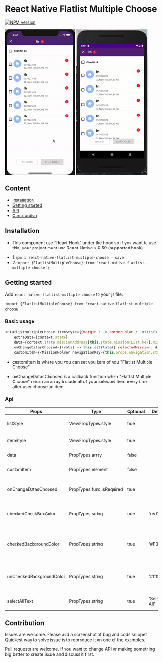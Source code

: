 # React Native Flatlist Multiple Choose
[ ![NPM version](http://img.shields.io/npm/v/react-native-check-box.svg?style=flat)](https://www.npmjs.com/package/react-native-flatlist-multiple-choose)

![](Demo.gif) ![](DemoAndroid.gif)

## Content

- [Installation](#installation)
- [Getting started](#getting-started)
- [API](#api)
- [Contribution](#contribution)

## Installation
- This component use "React Hook" under the hood so if you want to use this, your project must use React-Native > 0.59 (supported hook)
* 1.`npm i react-native-flatlist-multiple-choose --save`
* 2.`import {FlatlistMultipleChoose} from 'react-native-flatlist-multiple-choose';`

## Getting started  

Add `react-native-flatlist-multiple-choose` to your js file.   

`import {FlatlistMultipleChoose} from 'react-native-flatlist-multiple-choose` 

### Basic usage

```javascript
<FlatlistMultipleChoose itemStyle={{margin : 10,borderColor : '#f3f3f3',borderBottomWidth : 0.8}}  
    extraData={context.state} 
    data={context.state.missionAddress[this.state.missionsList.key].missions}
    onChangeDatasChoosed={(data) => this.setState({ selectedMission: data })} 
    customItem={<MissionHolder navigationKey={this.props.navigation.state.key} />} />
```

- customItem is where you you can set you item of you "Flatlist Multiple Choose"

- onChangeDatasChoosed is a callback function when "Flatlist Multiple Choose" return an array include all of your selected item every time after user choose an item

### Api

Props              | Type     | Optional | Default     | Description
----------------- | -------- | -------- | ----------- | -----------
listStyle  | ViewPropTypes.style  | true |   |   Custom style of Flatlist
itemStyle  | ViewPropTypes.style  | true |   |   Custom style of Item
data | PropTypes.array |false |   | Data of flatlist
customItem  |  PropTypes.element | false |  | Custom item of flatlist
onChangeDatasChoosed | PropTypes.func.isRequired |true |   | A callback return array of Items selected
checkedCheckBoxColor | PropTypes.string | true | 'red'  | Custom color of checkbox when it's checked
checkedBackgroundColor | PropTypes.string | true | '#F3F9FF'  | Custom background color of item when it's checked
unCheckedBackgroundColor | PropTypes.string | true | '#ffff'  | Custom background color of item when it's unchecked
selectAllText | PropTypes.string | true | 'Select All'  | Custom select all title

## Contribution

Issues are welcome. Please add a screenshot of bug and code snippet. Quickest way to solve issue is to reproduce it on one of the examples.

Pull requests are welcome. If you want to change API or making something big better to create issue and discuss it first.